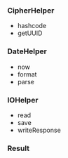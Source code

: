 ### CipherHelper
* hashcode
* getUUID
### DateHelper
* now
* format
* parse
### IOHelper
* read
* save
* writeResponse
### Result